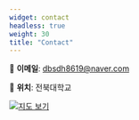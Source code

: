 ```yaml
---
widget: contact
headless: true
weight: 30
title: "Contact"
---
```


📩 **이메일**: dbsdh8619@naver.com

📍 **위치**: 전북대학교

[![지도 보기](images/media/map.jpg)](https://www.google.com/maps/place/전북대학교/@35.845169,127.124594,17z)
